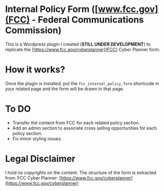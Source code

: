 # Internal Policy Form ([www.fcc.gov](FCC) - Federal Communications Commission)
    
This is a Wordpress plugin I created (**STILL UNDER DEVELOPMENT**) to replicate the [https://www.fcc.gov/cyberplanner](FCC) Cyber Planner form.

# How it works?

Once the plugin is installed, put the `fcc_internal_policy_form` shortcode in your related page and the form will be drawn in that page.

# To DO

- Transfer the content from FCC for each related policy section.
- Add an admin section to associate cross selling opportunities for each policy section.
- Fix minor styling issues.

# Legal Disclaimer

I hold no copyrights on the content. The structure of the form is extracted from: FCC Cyber Planner: [https://www.fcc.gov/cyberplanner](https://www.fcc.gov/cyberplanner)
